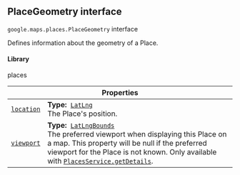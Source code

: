 
<h2 id="PlaceGeometry">PlaceGeometry interface</h2>
<p>
<code><span itemprop="path">google.maps.places</span>.<span itemprop="name">PlaceGeometry</span></code>
interface
</p>
<p>Defines information about the geometry of a Place.</p>
<h4>Library</h4>
<p>places</p>
<div class="devsite-table-wrapper"><table class="properties responsive" summary="interface PlaceGeometry - Properties">
<thead>
<tr><th colspan="2">Properties</th>
</tr></thead>
<tbody>
<tr id="PlaceGeometry.location">
<td itemprop="property"><code><a class="secret-link" href="#PlaceGeometry.location"><span>location</span></a></code></td>
<td><div><strong>Type:</strong>&nbsp; <code><a href="LatLng.md">LatLng</a></code></div>
<div class="desc">The Place's position.</div></td>
</tr>
<tr id="PlaceGeometry.viewport">
<td itemprop="property"><code><a class="secret-link" href="#PlaceGeometry.viewport"><span>viewport</span></a></code></td>
<td><div><strong>Type:</strong>&nbsp; <code><a href="LatLngBounds.md">LatLngBounds</a></code></div>
<div class="desc">The preferred viewport when displaying this Place on a map. This property will be null if the preferred viewport for the Place is not known. Only available with <code><a href="https://developers.google.com/maps/documentation/javascript/reference/places-service#PlacesService.getDetails">PlacesService.getDetails</a></code>.</div></td>
</tr>
</tbody>
</table></div>
